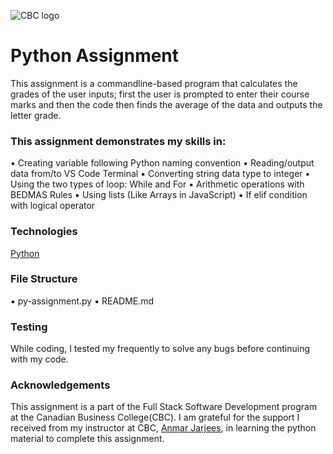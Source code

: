 ![CBC logo](https://canadianbusinesscollege.com/wp-content/uploads/2020/09/CBC-New-Logo-Website.png)

# Python Assignment

This assignment is a commandline-based program that calculates the grades of the user inputs; first the user is prompted to enter their course marks and then the code then finds the average of the data and outputs the letter grade.

### This assignment demonstrates my skills in:

▪ Creating variable following Python naming convention
▪ Reading/output data from/to VS Code Terminal
▪ Converting string data type to integer
▪ Using the two types of loop: While and For
▪ Arithmetic operations with BEDMAS Rules
▪ Using lists (Like Arrays in JavaScript)
▪ If elif condition with logical operator

### Technologies

[Python](https://docs.python.org/3/tutorial/)

### File Structure

▪ py-assignment.py
▪ README.md

### Testing

While coding, I tested my frequently to solve any bugs before continuing with my code.

### Acknowledgements

This assignment is a part of the Full Stack Software Development program at the Canadian Business College(CBC). I am grateful for the support I received from my instructor at CBC, [Anmar Jarjees](https://github.com/anmarjarjees), in learning the python material to complete this assignment.

